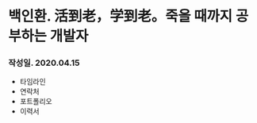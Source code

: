 # 백인환. 活到老，学到老。죽을 때까지 공부하는 개발자
<h3> 작성일. 2020.04.15 </h3>

<ul>
  <li>타임라인</li>
  <li>연락처</li>
  <li>포트폴리오</li>
  <li>이력서</li>
</ul>
